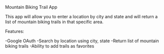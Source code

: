 Mountain Biking Trail App

This app will allow you to enter a location by city and state and will return a list of mountain biking trails in that specific area.


Features:

-Google OAuth
-Search by location using city, state
-Return list of mountain biking trails
-Ability to add trails as favorites